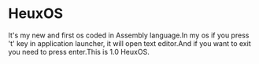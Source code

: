 # HeuxOS
 It's my new and first os coded in Assembly language.In my os if you press 't' key in application launcher, it will open text editor.And if you want to exit you need to press enter.This is 1.0 HeuxOS.
